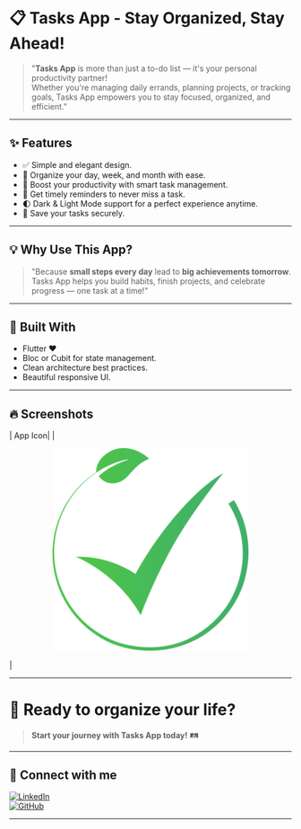 # 📋 Tasks App - Stay Organized, Stay Ahead!

> "**Tasks App** is more than just a to-do list — it's your personal productivity partner!  
> Whether you're managing daily errands, planning projects, or tracking goals, Tasks App empowers you to stay focused, organized, and efficient."

---

## ✨ Features
- ✅ Simple and elegant design.
- 📅 Organize your day, week, and month with ease.
- 🚀 Boost your productivity with smart task management.
- 🔔 Get timely reminders to never miss a task.
- 🌓 Dark & Light Mode support for a perfect experience anytime.
- 💾 Save your tasks securely.

---

## 💡 Why Use This App?
> "Because **small steps every day** lead to **big achievements tomorrow**.  
> Tasks App helps you build habits, finish projects, and celebrate progress — one task at a time!"

---

## 🚀 Built With
- Flutter ❤️
- Bloc or Cubit for state management.
- Clean architecture best practices.
- Beautiful responsive UI.

---

## 🔥 Screenshots


| App Icon|
|<p align="center">
  <img src="assets\images\right_icon_splash.png" width="350" alt="Home Screen">
  <br>
  
</p> |

---

# 🌟 Ready to organize your life?  
> **Start your journey with Tasks App today!** 🛤️

---

## 📣 Connect with me
[![LinkedIn](https://img.shields.io/badge/LinkedIn-Connect-blue?style=for-the-badge&logo=linkedin)]([your-linkedin-url](https://www.linkedin.com/in/muhamed-ali-shaltoot/))  
[![GitHub](https://img.shields.io/badge/GitHub-Follow-black?style=for-the-badge&logo=github)]([your-github-profile-url](https://github.com/MohamedAliShaltoot))

---



















































